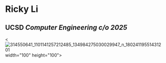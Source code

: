 # Ricky Li
## UCSD *Computer Engineering c/o 2025*

<![314550641_1101141257212485_134984275030029947_n_18024119551431201](https://github.com/rli128/Github-User-Page/assets/114562309/91cc4903-4742-4ebc-86f3-030e5abb099d) width="100" height="100">
